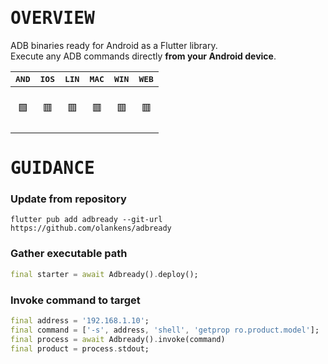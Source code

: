 # <samp>OVERVIEW</samp>

ADB binaries ready for Android as a Flutter library.  
Execute any ADB commands directly **from your Android device**.

| <samp>AND</samp> | <samp>IOS</samp> | <samp>LIN</samp> | <samp>MAC</samp> | <samp>WIN</samp> | <samp>WEB</samp> |
| :-: | :-: | :-: | :-: | :-: | :-: |
| <br>🟩<br><br> | <br>🟥<br><br> | <br>🟥<br><br> | <br>🟥<br><br> | <br>🟥<br><br> | <br>🟥<br><br> |

# <samp>GUIDANCE</samp>

### Update from repository

```shell
flutter pub add adbready --git-url https://github.com/olankens/adbready
```

### Gather executable path

```dart
final starter = await Adbready().deploy();
```

### Invoke command to target

```dart
final address = '192.168.1.10';
final command = ['-s', address, 'shell', 'getprop ro.product.model'];
final process = await Adbready().invoke(command)
final product = process.stdout;
```
